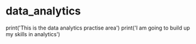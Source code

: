 # data_analytics
print('This is the data analytics practise area')
print('I am going to build up my skills in analytics')
